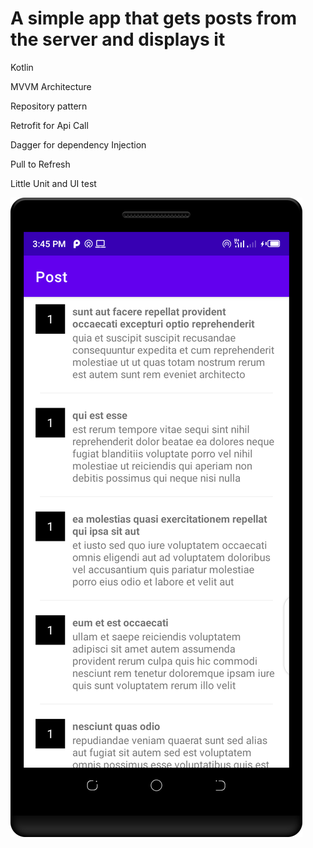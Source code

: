 # A simple app that gets posts from the server and displays it

Kotlin

MVVM Architecture

Repository pattern

Retrofit for Api Call

Dagger for dependency Injection

Pull to Refresh

Little Unit and UI test

![Alt text](/post.png)

